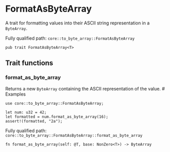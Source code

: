 # FormatAsByteArray

A trait for formatting values into their ASCII string representation in a `ByteArray`.

Fully qualified path: `core::to_byte_array::FormatAsByteArray`

<pre><code class="language-rust">pub trait FormatAsByteArray&lt;T&gt;</code></pre>

## Trait functions

### format_as_byte_array

Returns a new `ByteArray` containing the ASCII representation of the value.  # Examples
```cairo
use core::to_byte_array::FormatAsByteArray;

let num: u32 = 42;
let formatted = num.format_as_byte_array(16);
assert!(formatted, "2a");
```

Fully qualified path: `core::to_byte_array::FormatAsByteArray::format_as_byte_array`

<pre><code class="language-rust">fn format_as_byte_array(self: @T, base: NonZero&lt;T&gt;) -&gt; ByteArray</code></pre>


